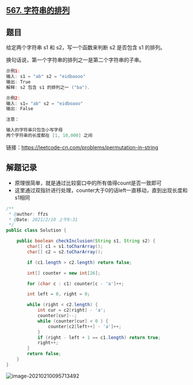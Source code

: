 ## [567. 字符串的排列](https://leetcode-cn.com/problems/permutation-in-string/)

## 题目

给定两个字符串 s1 和 s2，写一个函数来判断 s2 是否包含 s1 的排列。

换句话说，第一个字符串的排列之一是第二个字符串的子串。

```java
示例1:
输入: s1 = "ab" s2 = "eidbaooo"
输出: True
解释: s2 包含 s1 的排列之一 ("ba").

示例2:
输入: s1= "ab" s2 = "eidboaoo"
输出: False
```



```java
注意：

输入的字符串只包含小写字母
两个字符串的长度都在 [1, 10,000] 之间
```


链接：https://leetcode-cn.com/problems/permutation-in-string

## 解题记录

+ 原理很简单，就是通过比较窗口中的所有值得count是否一致即可
+ 这里通过双指针进行处理，counter大于0的话left一直移动，直到出现长度和s1相同

```java
/**
 * @author: ffzs
 * @Date: 2021/2/10 上午9:31
 */
public class Solution {

    public boolean checkInclusion(String s1, String s2) {
        char[] c1 = s1.toCharArray();
        char[] c2 = s2.toCharArray();

        if (c1.length > c2.length) return false;

        int[] counter = new int[26];

        for (char c : c1) counter[c - 'a']++;

        int left = 0, right = 0;

        while (right < c2.length) {
            int cur = c2[right] - 'a';
            counter[cur]--;
            while (counter[cur] < 0 ) {
                counter[c2[left++] - 'a']++;
            }
            if (right - left + 1 == c1.length) return true;
            right++;
        }
        return false;
    }
}
```

![image-20210210095713492](https://gitee.com/ffzs/picture_go/raw/master/img/image-20210210095713492.png)